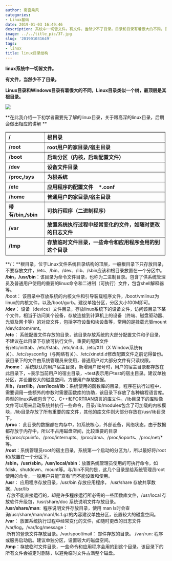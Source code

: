 ```yaml
---
author: 南宫乘风
categories:
- Linux基础
date: 2019-01-03 16:49:46
description: 系统中一切皆文件。有文件，当然少不了目录。目录和目录有着很大的不同，目录类似一个树，最顶层是其根目录。在此我介绍一下初学者需要先了解的目录，关于跟高深的目录，后期会做出相应的讲解根目录用户的家目录宿主。。。。。。。
image: ../../title_pic/37.jpg
slug: '201901031649'
tags:
- linux
title: linux目录结构
---
```


<!--more-->

**linux系统中一切皆文件。**

**有文件，当然少不了目录。**

**Linux目录和Windows目录有着很大的不同，Linux目录类似一个树，最顶层是其根目录。**

**![](../../image/20190103163530210.png)**

**在此我介绍一下初学者需要先了解的linux目录，关于跟高深的linux目录，后期会做出相应的讲解 **

<table border="1" cellpadding="1" cellspacing="1" style="width:500px;"><tbody><tr><td><strong>/</strong></td><td><strong>根目录</strong></td></tr><tr><td><strong>/root</strong></td><td><strong>root用户的家目录/宿主目录</strong></td></tr><tr><td><strong>/boot</strong></td><td><strong>启动分区（内核，启动配置文件）</strong></td></tr><tr><td><strong>/dev</strong></td><td><strong>设备文件目录</strong></td></tr><tr><td><strong>/proc,/sys</strong></td><td><strong>为根系统</strong></td></tr><tr><td><strong>/etc</strong></td><td><strong>应用程序的配置文件 &nbsp;&nbsp; *.conf</strong></td></tr><tr><td><strong>/home</strong></td><td><strong>普通用户的家目录/宿主目录</strong></td></tr><tr><td><strong>带有/bin,/sbin</strong></td><td><strong>可执行程序（二进制程序）</strong></td></tr><tr><td><strong>/var</strong></td><td><strong>放置系统执行过程中经常变化的文件，如随时更改的日志文件</strong></td></tr><tr><td><strong>/tmp</strong></td><td><strong>存放临时文件目录，一些命令和应用程序会用的到这个目录</strong></td></tr></tbody></table>

**/：**根目录，位于Linux文件系统目录结构的顶层，一般根目录下只存放目录，不要存放文件，/etc、/bin、/dev、/lib、/sbin应该和根目录放置在一个分区中。  
**/bin，/usr/bin**：该目录为命令文件目录，也称为二进制目录。包含了供系统管理员及普通用户使用的重要的linux命令和二进制（可执行）文件，包含shell解释器等。  
/boot： 该目录中存放系统的内核文件和引导装载程序文件，/boot/vmlinuz为linux的内核文件，以及/boot/gurb。建议单独分区，分区大小100M即可。  
**/dev**： 设备（device）文件目录，存放linux系统下的设备文件，访问该目录下某个文件，相当于访问某个设备，存放连接到计算机上的设备（终端、磁盘驱动器、光驱及网卡等）的对应文件，包括字符设备和块设备等，常用的是挂载光驱mount /dev/cdrom/mnt。   
**/etc**： 系统配置文件存放的目录，该目录存放系统的大部分配置文件和子目录，不建议在此目录下存放可执行文件，重要的配置文件有/etc/inittab、/etc/fstab、/etc/init.d、/etc/X11（X Window系统有关）、/etc/sysconfig（与网络有关）、/etc/xinetd.d修改配置文件之前记得备份。该目录下的文件由系统管理员来使用，普通用户对大部分文件有只读权限。  
**/home**： 系统默认的用户宿主目录，新增用户账号时，用户的宿主目录都存放在此目录下，\~表示当前用户的宿主目录，\~test表示用户test的宿主目录。建议单独分区，并设置较大的磁盘空间，方便用户存放数据。  
**/lib，/usr/lib，/usr/local/lib**：系统使用的函数库的目录，程序在执行过程中，需要调用一些额外的参数时需要函数库的协助，该目录下存放了各种编程语言库。典型的linux系统包含了C、C++和FORTRAN语言的库文件。/lib目录下的库映像文件可以用来启动系统并执行一些命令，目录/lib/modules包含了可加载的内核模块，/lib目录存放了所有重要的库文件，其他的库文件则大部分存放在/usr/lib目录下。  
**/proc**： 此目录的数据都在内存中，如系统核心，外部设备，网络状态，由于数据都存放于内存中，所以不占用磁盘空间，比较重要的目录有/proc/cpuinfo、/proc/interrupts、/proc/dma、/proc/ioports、/proc/net/\*等。  
**/root**：系统管理员root的宿主目录，系统第一个启动的分区为/，所以最好将/root和/放置在一个分区下。  
**/sbin，/usr/sbin，/usr/local/sbin**：放置系统管理员使用的可执行命令，如fdisk、shutdown、mount等。与/bin不同的是，这几个目录是给系统管理员root使用的命令，一般用户只能"查看"而不能设置和使用。  
**/usr**： 应用程序存放目录，/usr/bin 存放应用程序， /usr/share 存放共享数据，/usr/lib  
 存放不能直接运行的，却是许多程序运行所必需的一些函数库文件，/usr/local 存放软件升级包，/usr/share/doc 系统说明文件存放目录。  
**/usr/share/man**:  程序说明文件存放目录，使用 man ls时会查询/usr/share/man/man1/ls.1.gz的内容建议单独分区，设置较大的磁盘空间。  
**/var**： 放置系统执行过程中经常变化的文件，如随时更改的日志文件 /var/log。/var/log/message：  
 所有的登录文件存放目录。/var/spool/mail： 邮件存放的目录。 /var/run: 程序或服务启动后。建议单独分区，设置较大的磁盘空间。  
**/tmp**：存放临时文件目录，一些命令和应用程序会用的到这个目录。该目录下的所有文件会被定时删除，以避免临时文件占满整个磁盘。
